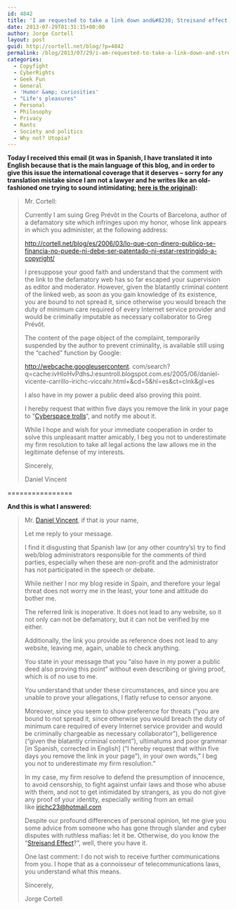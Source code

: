 ```yaml
---
id: 4842
title: 'I am requested to take a link down and&#8230; Streisand effect!'
date: 2013-07-29T01:31:15+00:00
author: Jorge Cortell
layout: post
guid: http://cortell.net/blog/?p=4842
permalink: /blog/2013/07/29/i-am-requested-to-take-a-link-down-and-streisand-effect/
categories:
  - Copyfight
  - CyberRights
  - Geek Fun
  - General
  - 'Humor &amp; curiosities'
  - "Life's pleasures"
  - Personal
  - Philosophy
  - Privacy
  - Rants
  - Society and politics
  - Why not? Utopia?
---
```

**Today I received this email (it was in Spanish, I have translated it into English because that is the main language of this blog, and in order to give this issue the international coverage that it deserves &#8211; sorry for any translation mistake since I am not a lawyer and he writes like an old-fashioned one trying to sound intimidating; <a title="http://cortell.net/blog/es/2013/07/i-am-requested-to-take-a-link-down-and-streisand-effect/" href="http://cortell.net/blog/es/2013/07/i-am-requested-to-take-a-link-down-and-streisand-effect/" target="_blank">here is the original</a>):**

> Mr. Cortell:
> 
> Currently I am suing Greg Prévôt in the Courts of Barcelona, author of a defamatory site which infringes upon my honor, whose link appears in which you administer, at the following address:
> 
> <a title="http://cortell.net/blog/es/2006/03/lo-que-con-dinero-publico-se-financia-no-puede-ni-debe-ser-patentado-ni-estar-restringido-a-copyright/" href="http://cortell.net/blog/es/2006/03/lo-que-con-dinero-publico-se-financia-no-puede-ni-debe-ser-patentado-ni-estar-restringido-a-copyright/" target="_blank">http://cortell.net/blog/es/2006/03/lo-que-con-dinero-publico-se-financia-no-puede-ni-debe-ser-patentado-ni-estar-restringido-a-copyright/</a> 
> 
> I presuppose your good faith and understand that the comment with the link to the defamatory web has so far escaped your supervision as editor and moderator. However, given the blatantly criminal content of the linked web, as soon as you gain knowledge of its existence, you are bound to not spread it, since otherwise you would breach the duty of minimum care required of every Internet service provider and would be criminally imputable as necessary collaborator to Greg Prévôt.
> 
> The content of the page object of the complaint, temporarily suspended by the author to prevent criminality, is available still using the &#8220;cached&#8221; function by Google:
> 
> http://webcache.googleusercontent. com/search?q=cache:ivHIoHvPdhsJ:esuntroll.blogspot.com.es/2005/06/daniel-vicente-carrillo-irichc-viccahr.html+&cd=5&hl=es&ct=clnk&gl=es 
> 
> I also have in my power a public deed also proving this point.
> 
> I hereby request that within five days you remove the link in your page to &#8220;<a title="https://www.google.com/search?q=los+trolls+del+cyberespacio" href="https://www.google.com/search?q=los+trolls+del+cyberespacio" target="_blank">Cyberspace trolls</a>&#8220;, and notify me about it.
> 
> While I hope and wish for your immediate cooperation in order to solve this unpleasant matter amicably, I beg you not to underestimate my firm resolution to take all legal actions the law allows me in the legitimate defense of my interests.
> 
> Sincerely,
> 
> Daniel Vincent

================

**And this is what I answered:**

> Mr. <a title="https://www.google.com/search?q=daniel+vicente+carrillo" href="https://www.google.com/search?q=daniel+vicente+carrillo" target="_blank">Daniel Vincent</a>, if that is your name,
> 
> Let me reply to your message.
> 
> I find it disgusting that Spanish law (or any other country&#8217;s) try to find web/blog administrators responsible for the comments of third parties, especially when these are non-profit and the administrator has not participated in the speech or debate.
> 
> While neither I nor my blog reside in Spain, and therefore your legal threat does not worry me in the least, your tone and attitude do bother me.
> 
> The referred link is inoperative. It does not lead to any website, so it not only can not be defamatory, but it can not be verified by me either.
> 
> Additionally, the link you provide as reference does not lead to any website, leaving me, again, unable to check anything.
> 
> You state in your message that you &#8220;also have in my power a public deed also proving this point&#8221; without even describing or giving proof, which is of no use to me.
> 
> You understand that under these circumstances, and since you are unable to prove your allegations, I flatly refuse to censor anyone.
> 
> Moreover, since you seem to show preference for threats (&#8220;you are bound to not spread it, since otherwise you would breach the duty of minimum care required of every Internet service provider and would be criminally chargeable as necessary collaborator&#8221;), belligerence (&#8220;given the blatantly criminal content&#8221;), ultimatums and poor grammar \[in Spanish, corrected in English\] (&#8220;I hereby request that within five days you remove the link in your page&#8221;), in your own words,&#8221; I beg you not to underestimate my firm resolution.&#8221;
> 
> In my case, my firm resolve to defend the presumption of innocence, to avoid censorship, to fight against unfair laws and those who abuse with them, and not to get intimidated by strangers, as you do not give any proof of your identity, especially writing from an email like <a title="mailto:irichc23@hotmail.com" href="mailto:irichc23@hotmail.com" target="_blank">irichc23@hotmail.com</a>
> 
> Despite our profound differences of personal opinion, let me give you some advice from someone who has gone through slander and cyber disputes with ruthless mafias: let it be. Otherwise, do you know the &#8220;<a title="http://en.wikipedia.org/wiki/Streisand_effect" href="http://en.wikipedia.org/wiki/Streisand_effect" target="_blank">Streisand Effect</a>?&#8221;, well, there you have it.
> 
> One last comment: I do not wish to receive further communications from you. I hope that as a connoisseur of telecommunications laws, you understand what this means.
> 
> Sincerely,
> 
> Jorge Cortell
